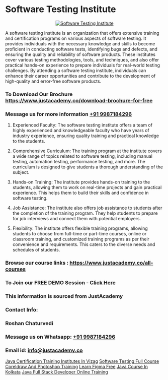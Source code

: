 # Software Testing Institute

<p align="center">
  <a href="https://justacademy.co/program-detail/software-testing">
    <img src="https://justacademy.co/storage2/program_images/1704700438.webp" alt="Software Testing Institute">
  </a>
</p>


A software testing institute is an organization that offers extensive training and certification programs on various aspects of software testing. It provides individuals with the necessary knowledge and skills to become proficient in conducting software tests, identifying bugs and defects, and ensuring the quality and reliability of software products. These institutes cover various testing methodologies, tools, and techniques, and also offer practical hands-on experience to prepare individuals for real-world testing challenges. By attending a software testing institute, individuals can enhance their career opportunities and contribute to the development of high-quality and error-free software products.
### To Download Our Brochure https://www.justacademy.co/download-brochure-for-free
### Message us for more information [+91 9987184296](https://api.whatsapp.com/send?phone=919987184296)
1) Experienced Faculty: The software testing institute offers a team of highly experienced and knowledgeable faculty who have years of industry experience, ensuring quality training and practical knowledge to the students.

2) Comprehensive Curriculum: The training program at the institute covers a wide range of topics related to software testing, including manual testing, automation testing, performance testing, and more. The curriculum is designed to give students a thorough understanding of the subject.

3) Hands-on Training: The institute provides hands-on training to the students, allowing them to work on real-time projects and gain practical experience. This helps them to build their skills and confidence in software testing.

4) Job Assistance: The institute also offers job assistance to students after the completion of the training program. They help students to prepare for job interviews and connect them with potential employers.

5) Flexibility: The institute offers flexible training programs, allowing students to choose from full-time or part-time courses, online or classroom training, and customized training programs as per their convenience and requirements. This caters to the diverse needs and schedules of students.

### Browse our course links : https://www.justacademy.co/all-courses 
### To Join our FREE DEMO Session - [Click Here](https://www.justacademy.co/register-for-course-demo)


### This information is sourced from JustAcademy
### Contact Info:
### Roshan Chaturvedi
### Message us on Whatsapp: [+91 9987184296](https://api.whatsapp.com/send?phone=919987184296)
### Email id: [info@justacademy.co](mailto:info@justacademy.co)
                    
[Java Certification Training Institutes In Vizag](https://www.linkedin.com/pulse/java-certification-training-institutes-vizag-justacademy-sunnyvale-8fwqe?trackingId=YkHGnMzj8i5ENbNb4l4ipw%3D%3D&lipi=urn%3Ali%3Apage%3Ad_flagship3_company_admin%3B84%2Br3TF5Sai5zePv40hxgg%3D%3D)
[Software Testing Full Course](https://www.linkedin.com/pulse/software-testing-full-course-justacademy-cupertino-1vxrc?trackingId=VAiD4dMWINKoTY7ZVo3vrw%3D%3D&lipi=urn%3Ali%3Apage%3Aorganization_admin_admin_feed_index%3Babd448d8-1be1-4398-bb48-8047ae43b925)
[Coreldraw And Photoshop Training](https://medium.com/@akanshapatil/coreldraw-and-photoshop-training-3d57da10abd7)
[Learn Figma Free](https://medium.com/@justacademytraining/learn-figma-free-52be4cbb5cfc)
[Java Course In Kolkata](https://justacademyin.github.io/Articles/Java-Course-In-Kolkata)
[Java Full Stack Developer Online Training](https://justacademyin.github.io/Articles/Java-Full-Stack-Developer-Online-Training)
